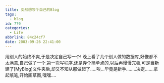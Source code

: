 ```yaml
---
title: 突然想写个自己的Blog
tags:
  - blog
id: 770
categories:
  - Life
abbrlink: 84c24cf7
date: 2003-09-26 22:41:00
---
```


用别人的始终不爽,于是决定自己写一个!
晚上看了几个别人做的数据库,好像都不太满意,自己做了一个.第一次写程序,还是弄个简单点的,以后再慢慢完善,可是当新建了[MyBlog]文件夹后,却又不知从那做起了.....唉...毕竟是新手........决定.......拿起纸笔,开始画草图,嘿嘿....